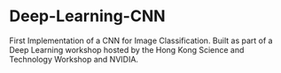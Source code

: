 # Deep-Learning-CNN
First Implementation of a CNN for Image Classification. Built as part of a Deep Learning workshop hosted by the Hong Kong Science and Technology Workshop and NVIDIA.
